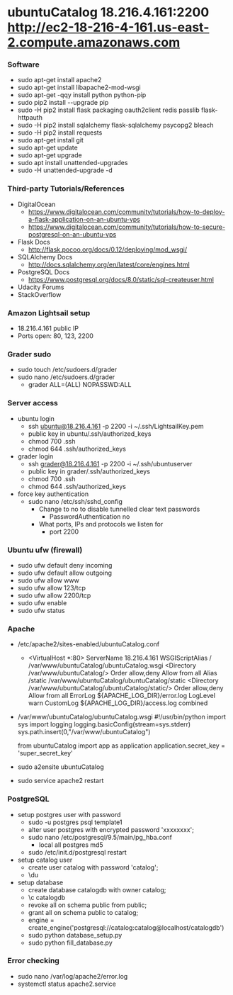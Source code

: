 # ubuntuCatalog 18.216.4.161:2200 http://ec2-18-216-4-161.us-east-2.compute.amazonaws.com

### Software
   * sudo apt-get install apache2
   * sudo apt-get install libapache2-mod-wsgi
   * sudo apt-get -qqy install python python-pip
   * sudo pip2 install --upgrade pip
   * sudo -H pip2 install flask packaging oauth2client redis passlib flask-httpauth
   * sudo -H pip2 install sqlalchemy flask-sqlalchemy psycopg2 bleach
   * sudo -H pip2 install requests
   * sudo apt-get install git
   * sudo apt-get update
   * sudo apt-get upgrade
   * sudo apt install unattended-upgrades
   * sudo -H unattended-upgrade -d
   
### Third-party Tutorials/References
   * DigitalOcean 
      * https://www.digitalocean.com/community/tutorials/how-to-deploy-a-flask-application-on-an-ubuntu-vps
      * https://www.digitalocean.com/community/tutorials/how-to-secure-postgresql-on-an-ubuntu-vps
   * Flask Docs
      * http://flask.pocoo.org/docs/0.12/deploying/mod_wsgi/
   * SQLAlchemy Docs
      * http://docs.sqlalchemy.org/en/latest/core/engines.html
   * PostgreSQL Docs
      * https://www.postgresql.org/docs/8.0/static/sql-createuser.html
   * Udacity Forums 
   * StackOverflow

### Amazon Lightsail setup
   * 18.216.4.161 public IP
   * Ports open: 80, 123, 2200
   
### Grader sudo 
   * sudo touch /etc/sudoers.d/grader
   * sudo nano /etc/sudoers.d/grader
      * grader ALL=(ALL) NOPASSWD:ALL
   
### Server access
   * ubuntu login
      * ssh ubuntu@18.216.4.161 -p 2200 -i ~/.ssh/LightsailKey.pem
      * public key in ubuntu/.ssh/authorized_keys
      * chmod 700 .ssh
      * chmod 644 .ssh/authorized_keys
   * grader login
      * ssh grader@18.216.4.161 -p 2200 -i ~/.ssh/ubuntuserver
      * public key in grader/.ssh/authorized_keys
      * chmod 700 .ssh
      * chmod 644 .ssh/authorized_keys
   * force key authentication
      * sudo nano /etc/ssh/sshd_config
         * Change to no to disable tunnelled clear text passwords
            * PasswordAuthentication no
         * What ports, IPs and protocols we listen for 
            * port 2200

### Ubuntu ufw (firewall)
   * sudo ufw default deny incoming
   * sudo ufw default allow outgoing
   * sudo ufw allow www
   * sudo ufw allow 123/tcp
   * sudo ufw allow 2200/tcp
   * sudo ufw enable
   * sudo ufw status
   
### Apache
   * /etc/apache2/sites-enabled/ubuntuCatalog.conf
      * <VirtualHost *:80>
          ServerName 18.216.4.161
          WSGIScriptAlias / /var/www/ubuntuCatalog/ubuntuCatalog.wsgi
          <Directory /var/www/ubuntuCatalog/>
                  Order allow,deny
                  Allow from all
          </Directory>
          Alias /static /var/www/ubuntuCatalog/ubuntuCatalog/static
          <Directory /var/www/ubuntuCatalog/ubuntuCatalog/static/>
                  Order allow,deny
                  Allow from all
          </Directory>
          ErrorLog ${APACHE_LOG_DIR}/error.log
          LogLevel warn
          CustomLog ${APACHE_LOG_DIR}/access.log combined
      </VirtualHost>
   * /var/www/ubuntuCatalog/ubuntuCatalog.wsgi
      #!/usr/bin/python
      import sys
      import logging
      logging.basicConfig(stream=sys.stderr)
      sys.path.insert(0,"/var/www/ubuntuCatalog")

      from ubuntuCatalog import app as application
      application.secret_key = 'super_secret_key'
   * sudo a2ensite ubuntuCatalog
   * sudo service apache2 restart
      
### PostgreSQL
   * setup postgres user with password
      * sudo -u postgres psql template1
      * alter user postgres with encrypted password 'xxxxxxxx';
      * sudo nano /etc/postgresql/9.5/main/pg_hba.conf
         * local all postgres md5
      * sudo /etc/init.d/postgresql restart
   * setup catalog user
      * create user catalog with password 'catalog';
      * \du
   * setup database
      * create database catalogdb with owner catalog;
      * \c catalogdb
      * revoke all on schema public from public;
      * grant all on schema public to catalog;
      * engine = create_engine('postgresql://catalog:catalog@localhost/catalogdb')
      * sudo python database_setup.py
      * sudo python fill_database.py
      
### Error checking
   * sudo nano /var/log/apache2/error.log
   * systemctl status apache2.service
